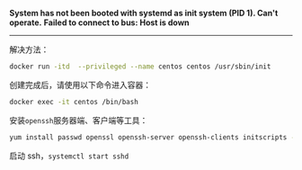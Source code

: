 **System has not been booted with systemd as init system (PID 1). Can't operate.**
**Failed to connect to bus: Host is down**

---

解决方法：

```bash
docker run -itd  --privileged --name centos centos /usr/sbin/init
```

创建完成后，请使用以下命令进入容器：

```bash
docker exec -it centos /bin/bash
```

安装`openssh`服务器端、客户端等工具：

```bash
yum install passwd openssl openssh-server openssh-clients initscripts -y
```

启动 ssh，`systemctl start sshd`
